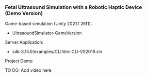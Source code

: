 ### Fetal Ultrasound Simulation with a Robotic Haptic Device (Demo Version)

Game-based simulation (Unity 2021.1.26f1): 
* UltrasoundSimulator-GameVersion

Server Application:
* sdk-3.15.0/examples/CLI/drd-CLI-VS2019.sln

Project Demo: 

TO DO: Add video here
